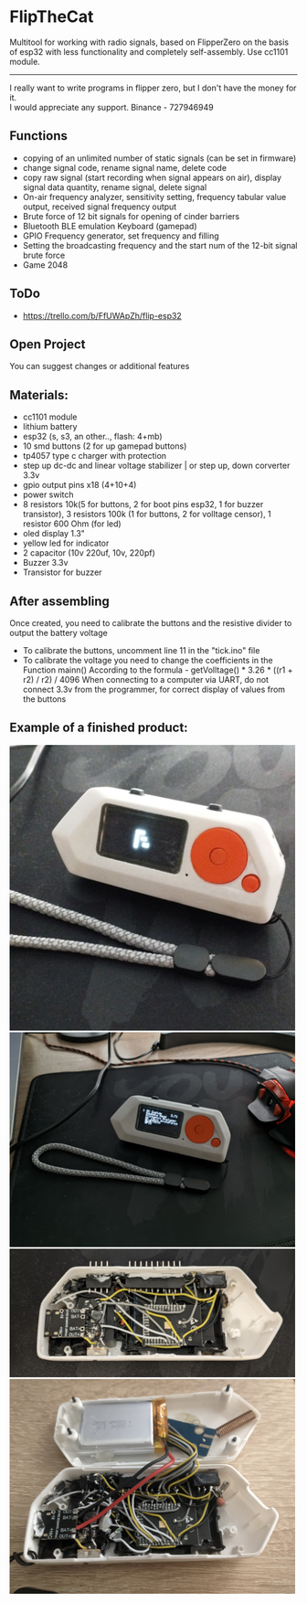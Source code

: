 # FlipTheCat

Multitool for working with radio signals, based on FlipperZero on the basis of esp32 with less functionality and completely self-assembly. Use cc1101 module.
___
I really want to write programs in flipper zero, but I don't have the money for it.  
I would appreciate any support.
Binance - 727946949

## Functions
- copying of an unlimited number of static signals (can be set in firmware)
- change signal code, rename signal name, delete code
- copy raw signal (start recording when signal appears on air), display signal data quantity, rename signal, delete signal
- On-air frequency analyzer, sensitivity setting, frequency tabular value output, received signal frequency output
- Brute force of 12 bit signals for opening of cinder barriers
- Bluetooth BLE emulation Keyboard (gamepad)
- GPIO Frequency generator, set frequency and filling
- Setting the broadcasting frequency and the start num of the 12-bit signal brute force
- Game 2048

## ToDo
- https://trello.com/b/FfUWApZh/flip-esp32

## Open Project
You can suggest changes or additional features

## Materials:
- cc1101 module
- lithium battery
- esp32 (s, s3, an other.., flash: 4+mb)
- 10 smd buttons (2 for up gamepad buttons)
- tp4057 type c charger with protection
- step up dc-dc and linear voltage stabilizer | or step up, down corverter 3.3v
- gpio output pins x18 (4+10+4)
- power switch
- 8 resistors 10k(5 for buttons, 2 for boot pins esp32, 1 for buzzer transistor), 3 resistors 100k (1 for buttons, 2 for volltage censor), 1 resistor 600 Ohm (for led)
- oled display 1.3"
- yellow led for indicator
- 2 capacitor (10v 220uf, 10v, 220pf)
- Buzzer 3.3v
- Transistor for buzzer

## After assembling
Once created, you need to calibrate the buttons and the resistive divider to output the battery voltage
* To calibrate the buttons, uncomment line 11 in the "tick.ino" file
* To calibrate the voltage you need to change the coefficients in the Function mainn()
According to the formula - getVolltage() * 3.26 * ((r1 + r2) / r2) / 4096
When connecting to a computer via UART, do not connect 3.3v from the programmer, for correct display of values from the buttons


##	Example of a finished product:
<img src="https://github.com/SladkayaDoza/FlipTheCat/blob/index.html/images/IMG_20240229_224614_977.jpg" width="500">
<img src="https://github.com/SladkayaDoza/FlipTheCat/blob/index.html/images/IMG_20240229_224615_312.jpg" width="500">
<img src="https://github.com/SladkayaDoza/FlipTheCat/blob/index.html/images/IMG_20240229_224504_879.jpg" width="500">
<img src="https://github.com/SladkayaDoza/FlipTheCat/blob/index.html/images/IMG_20240229_224555_843.jpg" width="500">
